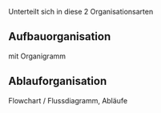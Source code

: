 Unterteilt sich in diese 2 Organisationsarten
## Aufbauorganisation
mit Organigramm

## Ablauforganisation
Flowchart / Flussdiagramm, Abläufe
